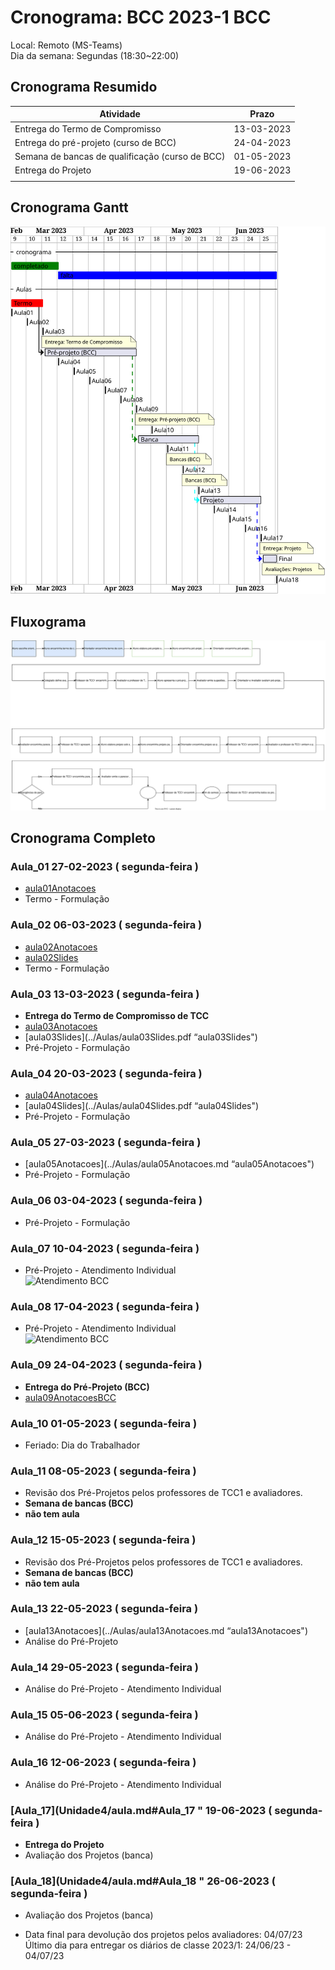 # Cronograma: BCC  2023-1 BCC  
  
Local:  Remoto (MS-Teams)  
Dia da semana:  Segundas (18:30\~22:00)  
  
<!-- [ ] Aviso: Inicio das aulas <> -->  
  
## Cronograma Resumido  
  
| Atividade | Prazo |  
|--- | ---- |  
| Entrega do Termo de Compromisso |  13-03-2023  |  
| Entrega do pré-projeto (curso de BCC) |  24-04-2023  |  
| Semana de bancas de qualificação (curso de BCC) |  01-05-2023  |  
| Entrega do Projeto |  19-06-2023  |  
|  |  |  
  
## Cronograma Gantt  
  
![Cronograma Gantt](../svg/Cronogramas/cronograma_BCC.svg "Cronograma Gantt")  
  
## Fluxograma  
  
![Fluxograma](cronogramaFluxograma.drawio.svg "fluxograma")  
  
## Cronograma Completo  
  
### Aula_01 27-02-2023  ( segunda-feira )  
  
- [aula01Anotacoes](../Aulas/aula01Anotacoes.md "aula01Anotacoes")  
- Termo - Formulação  
  
### Aula_02 06-03-2023  ( segunda-feira )  
  
<!-- \[AVISO] Termo atraso https://github.com/dalton-reis/disciplinaTCC1Privado/projects/1#card-67011391 -->  
- [aula02Anotacoes](../Aulas/aula02Anotacoes.md "aula02Anotacoes")  
- [aula02Slides](../Aulas/aula02Slides.pdf "aula02Slides")  
- Termo - Formulação  
  
### Aula_03 13-03-2023  ( segunda-feira )  
  
- **Entrega do Termo de Compromisso de TCC**  
- [aula03Anotacoes](../Aulas/aula03Anotacoes.md "aula03Anotacoes")  
- [aula03Slides](../Aulas/aula03Slides.pdf “aula03Slides")  
- Pré-Projeto - Formulação  
  
### Aula_04 20-03-2023  ( segunda-feira )  
  
<!-- \[AVISO] Orientadores https://github.com/dalton-reis/disciplinaTCC1Privado/projects/1#card-67524750 -->  
- [aula04Anotacoes](../Aulas/aula04Anotacoes.md "aula04Anotacoes")  
- [aula04Slides](../Aulas/aula04Slides.pdf “aula04Slides")  
- Pré-Projeto - Formulação  
  
### Aula_05 27-03-2023  ( segunda-feira )  
  
<!-- \[AVISO] banca BCC https://github.com/dalton-reis/disciplinaTCC1Privado/projects/1#card-67445813 -->  
- [aula05Anotacoes](../Aulas/aula05Anotacoes.md “aula05Anotacoes")  
- Pré-Projeto - Formulação  
  
### Aula_06 03-04-2023  ( segunda-feira )  
  
- Pré-Projeto - Formulação  
  
### Aula_07 10-04-2023  ( segunda-feira )  
  
<!-- \[AVISO] Atendimento BCC: https://github.com/dalton-reis/disciplinaTCC1Privado/projects/1#card-85660899 -->  
- Pré-Projeto - Atendimento Individual  
![Atendimento BCC](../Cronogramas/AtendimentoBCC_A.png "Atendimento BCC")  
  
### Aula_08 17-04-2023  ( segunda-feira )  
  
- Pré-Projeto - Atendimento Individual  
![Atendimento BCC](../Cronogramas/AtendimentoBCC_B.png "Atendimento BCC")  
  
### Aula_09 24-04-2023  ( segunda-feira )  
  
- **Entrega do Pré-Projeto (BCC)**  
- [aula09AnotacoesBCC](../Aulas/aula09AnotacoesBCC.md "aula09AnotacoesBCC")  
  
### Aula_10 01-05-2023  ( segunda-feira )  
  
- Feriado: Dia do Trabalhador  
  
### Aula_11 08-05-2023  ( segunda-feira )  
  
<!-- \[ ] Revisão dos Pré-Projetos: https://github.com/dalton-reis/disciplinaTCC1Privado/projects/1#card-86157761 -->  
- Revisão dos Pré-Projetos pelos professores de TCC1 e avaliadores.  
- **Semana de bancas (BCC)**  
- **não tem aula**  
  
### Aula_12 15-05-2023  ( segunda-feira )  
  
- Revisão dos Pré-Projetos pelos professores de TCC1 e avaliadores.  
- **Semana de bancas (BCC)**  
- **não tem aula**  
  
### Aula_13 22-05-2023  ( segunda-feira )  
  
- [aula13Anotacoes](../Aulas/aula13Anotacoes.md “aula13Anotacoes")  
- Análise do Pré-Projeto  
  
### Aula_14 29-05-2023  ( segunda-feira )  
  
- Análise do Pré-Projeto - Atendimento Individual  
  
### Aula_15 05-06-2023  ( segunda-feira )  
  
- Análise do Pré-Projeto - Atendimento Individual  
  
### Aula_16 12-06-2023  ( segunda-feira )  
  
- Análise do Pré-Projeto - Atendimento Individual  
  
### [Aula_17](Unidade4/aula.md#Aula_17 " 19-06-2023  ( segunda-feira )  
  
- **Entrega do Projeto**  
- Avaliação dos Projetos (banca)  
  
### [Aula_18](Unidade4/aula.md#Aula_18 " 26-06-2023  ( segunda-feira )  
  
- Avaliação dos Projetos (banca)  
  
<!-- [ ] Aviso: DION: fechar notas <> -->  
- Data final para devolução dos projetos pelos avaliadores:  04/07/23  
Último dia para entregar os diários de classe 2023/1: 24/06/23 - 04/07/23  